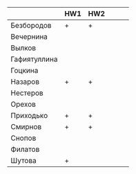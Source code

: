 |              	| HW1 	| HW2 	|   	|   	|   	|
|--------------	|-----	|-----	|---	|---	|---	|
| Безбородов   	|   +  	|   +  	|   	|   	|   	|
| Вечернина    	|     	|     	|   	|   	|   	|
| Вылков       	|     	|     	|   	|   	|   	|
| Гафиятуллина 	|     	|     	|   	|   	|   	|
| Гоцкина      	|     	|     	|   	|   	|   	|
| Назаров      	|   +  	|   +  	|   	|   	|   	|
| Нестеров     	|     	|     	|   	|   	|   	|
| Орехов       	|     	|     	|   	|   	|   	|
| Приходько    	|   +  	|   +  	|   	|   	|   	|
| Смирнов      	|   +  	|   +  	|   	|   	|   	|
| Снопов       	|     	|     	|   	|   	|   	|
| Филатов      	|     	|     	|   	|   	|   	|
| Шутова       	|   +  	|     	|   	|   	|   	|
